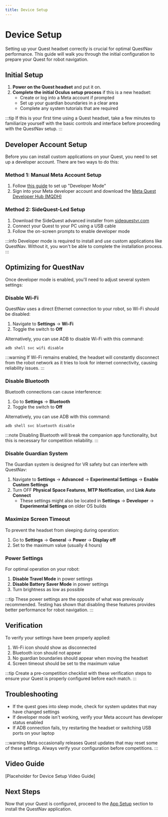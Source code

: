 ```yaml
---
title: Device Setup 
---
```

# Device Setup

Setting up your Quest headset correctly is crucial for optimal QuestNav performance. This guide will walk you through the initial configuration to prepare your Quest for robot navigation.

## Initial Setup

1. **Power on the Quest headset** and put it on.
2. **Complete the initial Oculus setup process** if this is a new headset:
    - Create or log into a Meta account if prompted
    - Set up your guardian boundaries in a clear area
    - Complete any system tutorials that are required

:::tip
If this is your first time using a Quest headset, take a few minutes to familiarize yourself with the basic controls and interface before proceeding with the QuestNav setup.
:::

## Developer Account Setup

Before you can install custom applications on your Quest, you need to set up a developer account. There are two ways to do this:

### Method 1: Manual Meta Account Setup
1. Follow [this guide](https://medium.com/sidequestvr/how-to-turn-on-developer-mode-for-the-quest-3-509244ccd386) to set up "Developer Mode"
2. Sign into your Meta developer account and download the [Meta Quest Developer Hub (MQDH)](https://developers.meta.com/horizon/develop)

### Method 2: SideQuest-Led Setup
1. Download the SideQuest advanced installer from [sidequestvr.com](https://sidequestvr.com/setup-howto)
2. Connect your Quest to your PC using a USB cable
3. Follow the on-screen prompts to enable developer mode

:::info
Developer mode is required to install and use custom applications like QuestNav. Without it, you won't be able to complete the installation process.
:::

## Optimizing for QuestNav

Once developer mode is enabled, you'll need to adjust several system settings:

### Disable Wi-Fi
QuestNav uses a direct Ethernet connection to your robot, so Wi-Fi should be disabled:
1. Navigate to **Settings** → **Wi-Fi**
2. Toggle the switch to **Off**

Alternatively, you can use ADB to disable Wi-Fi with this command:
```
adb shell svc wifi disable
```

:::warning
If Wi-Fi remains enabled, the headset will constantly disconnect from the robot network as it tries to look for internet connectivity, causing reliability issues.
:::

### Disable Bluetooth
Bluetooth connections can cause interference:
1. Go to **Settings** → **Bluetooth**
2. Toggle the switch to **Off**

Alternatively, you can use ADB with this command:
```
adb shell svc bluetooth disable
```

:::note
Disabling Bluetooth will break the companion app functionality, but this is necessary for competition reliability.
:::

### Disable Guardian System
The Guardian system is designed for VR safety but can interfere with QuestNav:
1. Navigate to **Settings** → **Advanced** → **Experimental Settings** → **Enable Custom Settings**
2. Turn OFF **Physical Space Features**, **MTP Notification**, and **Link Auto Connect**
    - These settings might also be located in **Settings** → **Developer** → **Experimental Settings** on older OS builds

### Maximize Screen Timeout
To prevent the headset from sleeping during operation:
1. Go to **Settings** → **General** → **Power** → **Display off**
2. Set to the maximum value (usually 4 hours)

### Power Settings
For optimal operation on your robot:
1. **Disable Travel Mode** in power settings
2. **Disable Battery Saver Mode** in power settings
3. Turn brightness as low as possible

:::tip
These power settings are the opposite of what was previously recommended. Testing has shown that disabling these features provides better performance for robot navigation.
:::

## Verification
To verify your settings have been properly applied:
1. Wi-Fi icon should show as disconnected
2. Bluetooth icon should not appear
3. No guardian boundaries should appear when moving the headset
4. Screen timeout should be set to the maximum value

:::tip
Create a pre-competition checklist with these verification steps to ensure your Quest is properly configured before each match.
:::

## Troubleshooting
- If the quest goes into sleep mode, check for system updates that may have changed settings
- If developer mode isn't working, verify your Meta account has developer status enabled
- If ADB connection fails, try restarting the headset or switching USB ports on your laptop

:::warning
Meta occasionally releases Quest updates that may reset some of these settings. Always verify your configuration before competitions.
:::

## Video Guide
[Placeholder for Device Setup Video Guide]

## Next Steps
Now that your Quest is configured, proceed to the [App Setup](./app-setup) section to install the QuestNav application.
